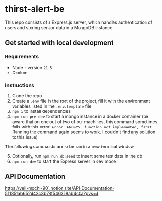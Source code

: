 # thirst-alert-be

This repo consists of a Express.js server, which handles authentication of users and storing sensor data in a MongoDB instance.

## Get started with local development

### Requirements

- Node - version `21.5`
- Docker

### Instructions

1. Clone the repo
2. Create a `.env` file in the root of the project, fill it with the environment variables listed in the `.env.template` file
3. `npm i` to install dependencies
4. `npm run pre-dev` to start a mongo instance in a docker container (be aware that on one out of two of our machines, this command sometimes fails with this error: `Error: ENOSYS: function not implemented, fstat`. Running the command again seems to work. I couldn't find any solution to this issue)

The following commands are to be ran in a new terminal window

5. Optionally, run `npm run db:seed` to insert some test data in the db
6. `npm run dev` to start the Express server in dev mode

## API Documentation

https://veil-mochi-901.notion.site/API-Documentation-511851ab652d43c3b78f546358ab4c0a?pvs=4